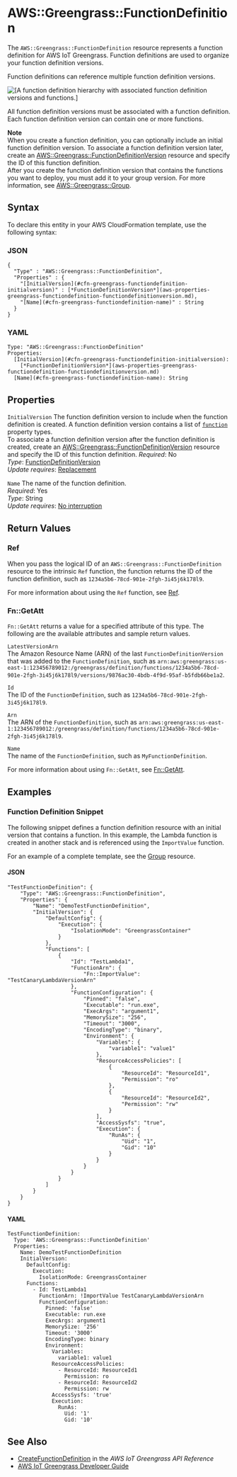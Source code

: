 # AWS::Greengrass::FunctionDefinition<a name="aws-resource-greengrass-functiondefinition"></a>

The `AWS::Greengrass::FunctionDefinition` resource represents a function definition for AWS IoT Greengrass\. Function definitions are used to organize your function definition versions\.

Function definitions can reference multiple function definition versions\.

![\[A function definition hierarchy with associated function definition versions and functions.\]](http://docs.aws.amazon.com/AWSCloudFormation/latest/UserGuide/images/greengrass/gg-function.png)

All function definition versions must be associated with a function definition\. Each function definition version can contain one or more functions\.

**Note**  
When you create a function definition, you can optionally include an initial function definition version\. To associate a function definition version later, create an [AWS::Greengrass::FunctionDefinitionVersion](aws-resource-greengrass-functiondefinitionversion.md) resource and specify the ID of this function definition\.  
After you create the function definition version that contains the functions you want to deploy, you must add it to your group version\. For more information, see [AWS::Greengrass::Group](aws-resource-greengrass-group.md)\.

## Syntax<a name="aws-resource-greengrass-functiondefinition-syntax"></a>

To declare this entity in your AWS CloudFormation template, use the following syntax:

### JSON<a name="aws-resource-greengrass-functiondefinition-syntax.json"></a>

```
{
  "Type" : "AWS::Greengrass::FunctionDefinition",
  "Properties" : {
    "[InitialVersion](#cfn-greengrass-functiondefinition-initialversion)" : [*FunctionDefinitionVersion*](aws-properties-greengrass-functiondefinition-functiondefinitionversion.md),
    "[Name](#cfn-greengrass-functiondefinition-name)" : String
  }
}
```

### YAML<a name="aws-resource-greengrass-functiondefinition-syntax.yaml"></a>

```
Type: "AWS::Greengrass::FunctionDefinition"
Properties:
  [InitialVersion](#cfn-greengrass-functiondefinition-initialversion): 
    [*FunctionDefinitionVersion*](aws-properties-greengrass-functiondefinition-functiondefinitionversion.md)
  [Name](#cfn-greengrass-functiondefinition-name): String
```

## Properties<a name="aws-resource-greengrass-functiondefinition-properties"></a>

`InitialVersion`  <a name="cfn-greengrass-functiondefinition-initialversion"></a>
The function definition version to include when the function definition is created\. A function definition version contains a list of [`function`](aws-properties-greengrass-functiondefinition-function.md) property types\.  
To associate a function definition version after the function definition is created, create an [AWS::Greengrass::FunctionDefinitionVersion](aws-resource-greengrass-functiondefinitionversion.md) resource and specify the ID of this function definition\.
 *Required*: No  
 *Type*: [FunctionDefinitionVersion](aws-properties-greengrass-functiondefinition-functiondefinitionversion.md)  
 *Update requires*: [Replacement](using-cfn-updating-stacks-update-behaviors.md#update-replacement) 

`Name`  <a name="cfn-greengrass-functiondefinition-name"></a>
The name of the function definition\.  
 *Required*: Yes  
 *Type*: String  
 *Update requires*: [No interruption](using-cfn-updating-stacks-update-behaviors.md#update-no-interrupt) 

## Return Values<a name="aws-resource-greengrass-functiondefinition-returnvalues"></a>

### Ref<a name="aws-resource-greengrass-functiondefinition-ref"></a>

When you pass the logical ID of an `AWS::Greengrass::FunctionDefinition` resource to the intrinsic `Ref` function, the function returns the ID of the function definition, such as `1234a5b6-78cd-901e-2fgh-3i45j6k178l9`\. 

For more information about using the `Ref` function, see [Ref](intrinsic-function-reference-ref.md)\. 

### Fn::GetAtt<a name="aws-resource-greengrass-functiondefinition-getatt"></a>

 `Fn::GetAtt` returns a value for a specified attribute of this type\. The following are the available attributes and sample return values\. 

`LatestVersionArn`  
The Amazon Resource Name \(ARN\) of the last `FunctionDefinitionVersion` that was added to the `FunctionDefinition`, such as `arn:aws:greengrass:us-east-1:123456789012:/greengrass/definition/functions/1234a5b6-78cd-901e-2fgh-3i45j6k178l9/versions/9876ac30-4bdb-4f9d-95af-b5fdb66be1a2`\. 

`Id`  
The ID of the `FunctionDefinition`, such as `1234a5b6-78cd-901e-2fgh-3i45j6k178l9`\. 

`Arn`  
The ARN of the `FunctionDefinition`, such as `arn:aws:greengrass:us-east-1:123456789012:/greengrass/definition/functions/1234a5b6-78cd-901e-2fgh-3i45j6k178l9`\. 

`Name`  
The name of the `FunctionDefinition`, such as `MyFunctionDefinition`\. 

For more information about using `Fn::GetAtt`, see [Fn::GetAtt](intrinsic-function-reference-getatt.md)\. 

## Examples<a name="aws-resource-greengrass-functiondefinition-examples"></a>

### Function Definition Snippet<a name="aws-resource-greengrass-functiondefinition-example1"></a>

The following snippet defines a function definition resource with an initial version that contains a function\. In this example, the Lambda function is created in another stack and is referenced using the `ImportValue` function\.

For an example of a complete template, see the [Group](aws-resource-greengrass-group.md#aws-resource-greengrass-group-examples) resource\.

#### JSON<a name="aws-resource-greengrass-functiondefinition-example1.json"></a>

```
"TestFunctionDefinition": {
    "Type": "AWS::Greengrass::FunctionDefinition",
    "Properties": {
        "Name": "DemoTestFunctionDefinition",
        "InitialVersion": {
            "DefaultConfig": {
                "Execution": {
                    "IsolationMode": "GreengrassContainer"
                }
            },
            "Functions": [
                {
                    "Id": "TestLambda1",
                    "FunctionArn": {
                        "Fn::ImportValue": "TestCanaryLambdaVersionArn"
                    },
                    "FunctionConfiguration": {
                        "Pinned": "false",
                        "Executable": "run.exe",
                        "ExecArgs": "argument1",
                        "MemorySize": "256",
                        "Timeout": "3000",
                        "EncodingType": "binary",
                        "Environment": {
                            "Variables": {
                                "variable1": "value1"
                            },
                            "ResourceAccessPolicies": [
                                {
                                    "ResourceId": "ResourceId1",
                                    "Permission": "ro"
                                },
                                {
                                    "ResourceId": "ResourceId2",
                                    "Permission": "rw"
                                }
                            ],
                            "AccessSysfs": "true",
                            "Execution": {
                                "RunAs": {
                                    "Uid": "1",
                                    "Gid": "10"
                                }
                            }
                        }
                    }
                }
            ]
        }
    }
}
```

#### YAML<a name="aws-resource-greengrass-functiondefinition-example1.yaml"></a>

```
TestFunctionDefinition:
  Type: 'AWS::Greengrass::FunctionDefinition'
  Properties:
    Name: DemoTestFunctionDefinition
    InitialVersion:
      DefaultConfig:
        Execution:
          IsolationMode: GreengrassContainer
      Functions:
        - Id: TestLambda1
          FunctionArn: !ImportValue TestCanaryLambdaVersionArn
          FunctionConfiguration:
            Pinned: 'false'
            Executable: run.exe
            ExecArgs: argument1
            MemorySize: '256'
            Timeout: '3000'
            EncodingType: binary
            Environment:
              Variables:
                variable1: value1
              ResourceAccessPolicies:
                - ResourceId: ResourceId1
                  Permission: ro
                - ResourceId: ResourceId2
                  Permission: rw
              AccessSysfs: 'true'
              Execution:
                RunAs:
                  Uid: '1'
                  Gid: '10'
```

## See Also<a name="aws-resource-greengrass-functiondefinition-seealso"></a>
+ [CreateFunctionDefinition](https://docs.aws.amazon.com/greengrass/latest/apireference/createfunctiondefinition-post.html) in the *AWS IoT Greengrass API Reference*
+ [AWS IoT Greengrass Developer Guide](https://docs.aws.amazon.com/greengrass/latest/developerguide/)